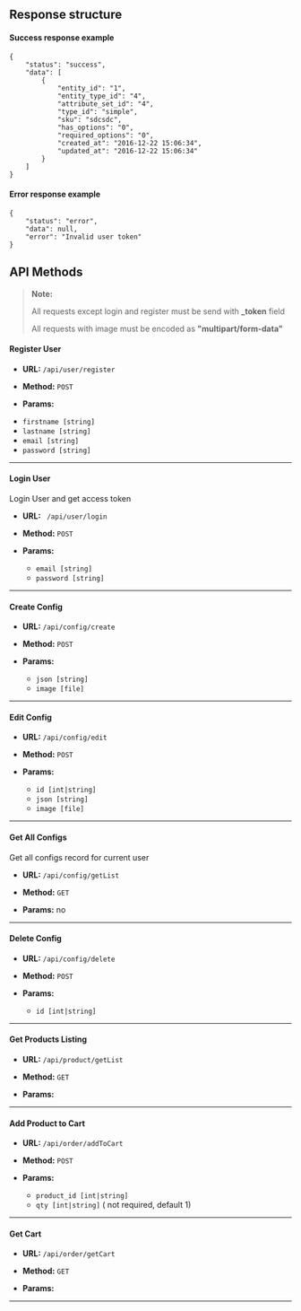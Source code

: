## Response structure 
#### Success response example 
```
{
    "status": "success",
    "data": [
        {
            "entity_id": "1",
            "entity_type_id": "4",
            "attribute_set_id": "4",
            "type_id": "simple",
            "sku": "sdcsdc",
            "has_options": "0",
            "required_options": "0",
            "created_at": "2016-12-22 15:06:34",
            "updated_at": "2016-12-22 15:06:34"
        }
    ]
}	
```

#### Error response example 
```
{
    "status": "error",
    "data": null,
    "error": "Invalid user token"
}	
```

## API Methods
> **Note:**
> 
>  All requests except login and register must be send with **_token** field
>  
>  All requests with image must be  encoded as **"multipart/form-data"**

#### **Register User**

* **URL:**   `/api/user/register`

* **Method:** `POST`
  
*  **Params:**
 
  - `firstname [string]` 
  - `lastname [string]`
  - `email [string]`
  - `password [string]`

***
#### **Login User**

  Login User and get access token

* **URL:** ` /api/user/login`

* **Method:**  `POST`
  
*  **Params:**
 
	- `email [string]`
	- `password [string]`

***

#### **Create Config**

* **URL:**  `/api/config/create`

* **Method:**  `POST`
  
*  **Params:**

	-   `json [string]`
	-	`image [file]`

***
#### **Edit Config**

* **URL:**  `/api/config/edit`

* **Method:**  `POST`
  
*  **Params:**

	-   `id [int|string]`
	-   `json [string]`
	-	 `image [file]`

***
#### **Get All Configs**

Get all configs record for current user

* **URL:**  `/api/config/getList`

* **Method:**  `GET`
  
*  **Params:** no

***
#### **Delete Config**

* **URL:**  `/api/config/delete`

* **Method:**  `POST`
  
*  **Params:** 
	- `id [int|string]`

***

#### **Get Products Listing**

* **URL:**  `/api/product/getList`

* **Method:**  `GET`
  
*  **Params:** 

***

#### **Add Product to Cart**

* **URL:**  `/api/order/addToCart`

* **Method:**  `POST`
  
*  **Params:** 
	-  `product_id [int|string]`
	- `qty [int|string]` ( not required, default 1)
	
***


#### **Get  Cart**

* **URL:**  `/api/order/getCart`

* **Method:**  `GET`
  
*  **Params:** 

***
